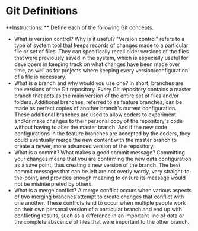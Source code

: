 # Git Definitions

**Instructions: ** Define each of the following Git concepts.

* What is version control?  Why is it useful? "Version control" refers to a type of system tool that keeps records of changes made to a particular file or set of files. They can specifically recall older versions of the files that were previously saved in the system, which is especially useful for developers in keeping track on what changes have been made over time, as well as for projects where keeping every version/configuration of a file is necessary.
* What is a branch and why would you use one? In short, branches are the versions of the Git repository. Every Git repository contains a master branch that acts as the main version of the entire set of files and/or folders. Additional branches, referred to as feature branches, can be made as perfect copies of another branch's current configuration. These additional branches are used to allow coders to experiment and/or make changes to their personal copy of the repository's code without having to alter the master branch. And if the new code configurations in the feature branches are accepted by the coders, they could eventually merge the new content with the master branch to create a newer, more advanced version of the repository.
* What is a commit? What makes a good commit message? Committing your changes means that you are confirming the new data configuration as a save point, thus creating a new version of the branch. The best commit messages that can be left are not overly wordy, very straight-to-the-point, and provides enough meaning to ensure its message would not be misinterpreted by others.
* What is a merge conflict? A merge conflict occurs when various aspects of two merging branches attempt to create changes that conflict with one another. These conflicts tend to occur when multiple people work on their own personal version of a particular branch and end up with conflicting results, such as a difference in an important line of data or the complete abscence of files that were important to the other branch.